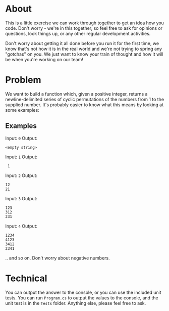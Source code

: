 # About
This is a little exercise we can work through together to get an idea how you code. Don't worry - we're in this together, so feel free to ask for opinions or questions, look things up, or any other regular development activities. 

Don't worry about getting it all done before you run it for the first time, we know that's not how it is in the real world and we're not trying to spring any "gotchas" on you. We just want to know your train of thought and how it will be when you're working on our team!

# Problem

We want to build a function which, given a positive integer, returns a newline-delimited series of cyclic permutations of the numbers from 1 to the supplied number. It's probably easier to know what this means by looking at some examples:

## Examples
Input: `0`
Output: 
```
<empty string>
```

Input: `1`
Output: 
 ```
  1
 ```

 Input: `2`
 Output:
 ```
 12
 21
 ```

 Input: `3`
 Output:
 ```
 123
 312
 231
 ```

 Input: `4`
 Output: 
 ```
 1234
 4123
 3412
 2341
 ```

.. and so on. Don't worry about negative numbers.

# Technical 
You can output the answer to the console, or you can use the included unit tests. You can run `Program.cs` to output the values to the console, and the unit test is in the `Tests` folder. Anything else, please feel free to ask.